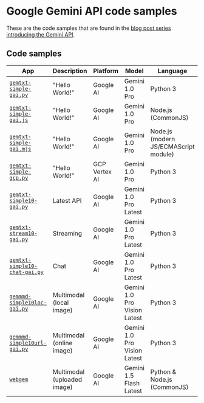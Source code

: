 # Google Gemini API code samples

These are the code samples that are found in the [blog post series introducing the Gemini API](https://dev.to/wescpy/series/27183).

## Code samples
App | Description | Platform | Model | Language
--- | --- | --- | --- | ---
[`gemtxt-simple-gai.py`](/gemini/gemtxt-simple-gai.py) | "Hello World!" | Google AI | Gemini 1.0 Pro | Python 3
[`gemtxt-simple-gai.js`](/gemini/gemtxt-simple-gai.js) | "Hello World!" | Google AI | Gemini 1.0 Pro | Node.js (CommonJS)
[`gemtxt-simple-gai.mjs`](/gemini/gemtxt-simple-gai.mjs) | "Hello World!" | Google AI | Gemini 1.0 Pro | Node.js (modern JS/ECMAScript module)
[`gemtxt-simple-gcp.py`](/gemini/gemtxt-simple-gcp.py) | "Hello World!" | GCP Vertex AI | Gemini 1.0 Pro | Python 3
[`gemtxt-simple10-gai.py`](/gemini/gemtxt-simple10-gai.py) | Latest API | Google AI | Gemini 1.0 Pro Latest | Python 3
[`gemtxt-stream10-gai.py`](/gemini/gemtxt-stream10-gai.py) |  Streaming | Google AI | Gemini 1.0 Pro Latest | Python 3
[`gemtxt-simple10-chat-gai.py`](/gemini/gemtxt-simple10-chat-gai.py) |  Chat | Google AI | Gemini 1.0 Pro Latest | Python 3
[`gemmmd-simple10loc-gai.py`](/gemini/gemmmd-simple10loc-gai.py) |  Multimodal (local image) | Google AI | Gemini 1.0 Pro Vision Latest | Python 3
[`gemmmd-simple10url-gai.py`](/gemini/gemmmd-simple10url-gai.py) |  Multimodal (online image) | Google AI | Gemini 1.0 Pro Vision Latest | Python 3
[`webgem`](/gemini/webgem/) |  Multimodal (uploaded image) | Google AI | Gemini 1.5 Flash Latest | Python & Node.js (CommonJS)
